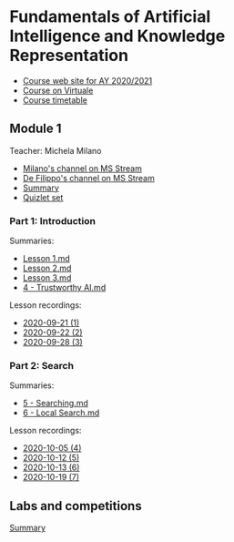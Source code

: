 # Fundamentals of Artificial Intelligence and Knowledge Representation

- [Course web site for AY 2020/2021](https://www.unibo.it/en/teaching/course-unit-catalogue/course-unit/2020/446566)
- [Course on Virtuale](https://virtuale.unibo.it/course/view.php?id=18810#section-1)
- [Course timetable](https://www.unibo.it/en/teaching/course-unit-catalogue/course-unit/2020/446566/orariolezioni#447771)

## Module 1

Teacher: Michela Milano

- [Milano's channel on MS Stream](https://web.microsoftstream.com/user/501dc13d-1074-4934-8386-df921ca87533)
- [De Filippo's channel on MS Stream](https://web.microsoftstream.com/user/d98e4f5d-db09-4542-a943-0c02bbc12d50)
- [Summary](summary/summary.pdf)
- [Quizlet set](https://quizlet.com/_96611i?x=1jqt&i=2knn6r)

### Part 1: Introduction

Summaries:
- [Lesson 1.md](Lesson%201.md)
- [Lesson 2.md](Lesson%201.md)
- [Lesson 3.md](Lesson%201.md)
- [4 - Trustworthy AI.md](4%20-%20Trustworthy%20AI.md)

Lesson recordings:
- [2020-09-21 (1)](https://web.microsoftstream.com/video/d3b40139-ea0a-462c-a389-5918e737caac)
- [2020-09-22 (2)](https://web.microsoftstream.com/video/b1b5130a-c841-4bd2-aca7-1812cafbb782)
- [2020-09-28 (3)](https://web.microsoftstream.com/video/6d7182af-24d3-4a48-ab92-aba515932e2a)

### Part 2: Search 

Summaries:
- [5 - Searching.md](5%20-%20Searching.md)
- [6 - Local Search.md](6%20-%20Local%20Search.md)

Lesson recordings:
- [2020-10-05 (4)](https://web.microsoftstream.com/video/5282d66c-d1fc-4881-b570-f8e46cdcb09a?list=user&userId=501dc13d-1074-4934-8386-df921ca87533)
- [2020-10-12 (5)](https://web.microsoftstream.com/video/cd3badb9-ecca-457a-b6b6-fd4d1ef42c05?list=user&userId=501dc13d-1074-4934-8386-df921ca87533)
- [2020-10-13 (6)](https://web.microsoftstream.com/video/0c58377b-518b-4b6d-a6e9-9a6b41af92c7?list=user&userId=501dc13d-1074-4934-8386-df921ca87533)
- [2020-10-19 (7)](https://web.microsoftstream.com/video/2b485795-a7b2-45c0-9c6b-bdb943b4b4da?list=user&userId=501dc13d-1074-4934-8386-df921ca87533)

## Labs and competitions
[Summary](Labs_Competitions.md)
